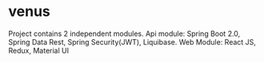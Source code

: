 # venus
Project contains 2 independent modules. 
Api module: Spring Boot 2.0, Spring Data Rest, Spring Security(JWT), Liquibase. 
Web Module: React JS, Redux, Material UI
